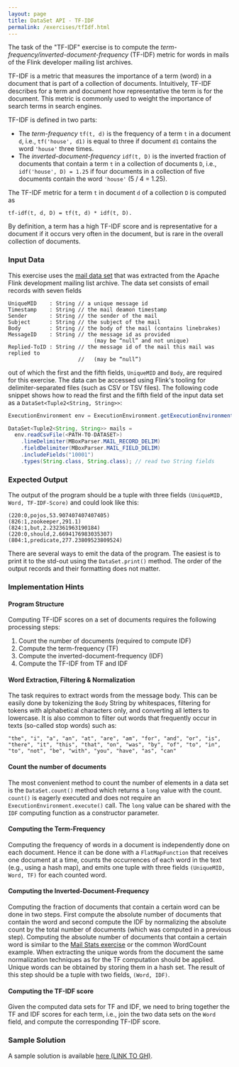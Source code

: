 ```yaml
---
layout: page
title: DataSet API - TF-IDF
permalink: /exercises/tfIdf.html
---
```


The task of the "TF-IDF" exercise is to compute the *term-frequency/inverted-document-frequency* (TF-IDF) metric for words in mails of the Flink developer mailing list archives. 

TF-IDF is a metric that measures the importance of a term (word) in a document that is part of a collection of documents. Intuitively, TF-IDF describes for a term and document how representative the term is for the document. This metric is commonly used to weight the importance of search terms in search engines. 

TF-IDF is defined in two parts:

- The *term-frequency* `tf(t, d)` is the frequency of a term `t` in a document `d`, i.e., `tf('house', d1)` is equal to three if document `d1` contains the word `'house'` three times.
- The *inverted-document-frequency* `idf(t, D)` is the inverted fraction of documents that contain a term `t` in a collection of documents `D`, i.e., `idf('house', D) = 1.25` if four documents in a collection of five documents contain the word `'house'` (5 / 4 = 1.25).

The TF-IDF metric for a term `t` in document `d` of a collection `D` is computed as 

~~~
tf-idf(t, d, D) = tf(t, d) * idf(t, D).
~~~

By definition, a term has a high TF-IDF score and is representative for a document if it occurs very often in the document, but is rare in the overall collection of documents.

### Input Data

This exercise uses the [mail data set](/exercises/trainingData.html) that was extracted from the Apache Flink development mailing list archive. The data set consists of email records with seven fields

~~~
UniqueMID    : String // a unique message id
Timestamp    : String // the mail deamon timestamp
Sender       : String // the sender of the mail
Subject      : String // the subject of the mail
Body         : String // the body of the mail (contains linebrakes)
MessageID    : String // the message id as provided 
                           (may be “null” and not unique)
Replied-ToID : String // the message id of the mail this mail was replied to 
                      //   (may be “null”)
~~~

out of which the first and the fifth fields, `UniqueMID` and `Body`, are required for this exercise. The data can be accessed using Flink's tooling for delimiter-separated files (such as CSV or TSV files). The following code snippet shows how to read the first and the fifth field of the input data set as a `DataSet<Tuple2<String, String>>`:

~~~java
ExecutionEnvironment env = ExecutionEnvironment.getExecutionEnvironment();

DataSet<Tuple2<String, String>> mails =
  env.readCsvFile(<PATH-TO-DATASET>)
    .lineDelimiter(MBoxParser.MAIL_RECORD_DELIM)
    .fieldDelimiter(MBoxParser.MAIL_FIELD_DELIM)
    .includeFields("10001")
    .types(String.class, String.class); // read two String fields
~~~

### Expected Output

The output of the program should be a tuple with three fields `(UniqueMID, Word, TF-IDF-Score)` and could look like this:

~~~
(220:0,pojos,53.907407407407405)
(826:1,zookeeper,291.1)
(824:1,but,2.232361963190184)
(220:0,should,2.6694176983035307)
(804:1,predicate,277.23809523809524)
~~~

There are several ways to emit the data of the program. The easiest is to print it to the std-out using the `DataSet.print()` method. The order of the output records and their formatting does not matter. 

### Implementation Hints

#### Program Structure

Computing TF-IDF scores on a set of documents requires the following processing steps:

1. Count the number of documents (required to compute IDF)
1. Compute the term-frequency (TF)
1. Compute the inverted-document-frequency (IDF)
1. Compute the TF-IDF from TF and IDF

#### Word Extraction, Filtering & Normalization

The task requires to extract words from the message body. This can be easily done by tokenizing the `Body` String by whitespaces, filtering for tokens with alphabetical characters only, and converting all letters to lowercase. It is also common to filter out words that frequently occur in texts (so-called stop words) such as:

~~~
"the", "i", "a", "an", "at", "are", "am", "for", "and", "or", "is",
"there", "it", "this", "that", "on", "was", "by", "of", "to", "in",
"to", "not", "be", "with", "you", "have", "as", "can"
~~~

#### Count the number of documents

The most convenient method to count the number of elements in a data set is the `DataSet.count()` method which returns a `long` value with the count. `count()` is eagerly executed and does not require an `ExecutionEnvironment.execute()` call. The `long` value can be shared with the `IDF` computing function as a constructor parameter.

#### Computing the Term-Frequency

Computing the frequency of words in a document is independently done on each document. Hence it can be done with a `FlatMapFunction` that receives one document at a time, counts the occurrences of each word in the text (e.g., using a hash map), and emits one tuple with three fields `(UniqueMID, Word, TF)` for each counted word.

#### Computing the Inverted-Document-Frequency

Computing the fraction of documents that contain a certain word can be done in two steps. First compute the absolute number of documents that contain the word and second compute the IDF by normalizing the absolute count by the total number of documents (which was computed in a previous step). Computing the absolute number of documents that contain a certain word is similar to the [Mail Stats exercise](/exercises/mailstats.html) or the common WordCount example. When extracting the unique words from the document the same normalization techniques as for the TF computation should be applied. Unique words can be obtained by storing them in a hash set. The result of this step should be a tuple with two fields, `(Word, IDF)`.

#### Computing the TF-IDF score

Given the computed data sets for TF and IDF, we need to bring together the TF and IDF scores for each term, i.e., join the two data sets on the `Word` field, and compute the corresponding TF-IDF score.

### Sample Solution

A sample solution is available [here (LINK TO GH)]().